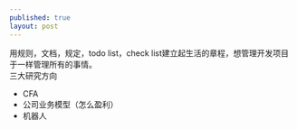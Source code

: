 ```yaml
---
published: true
layout: post
---
```

用规则，文档，规定，todo list，check list建立起生活的章程，想管理开发项目于一样管理所有的事情。  
三大研究方向   
*   CFA  
*   公司业务模型（怎么盈利）   
*   机器人   
